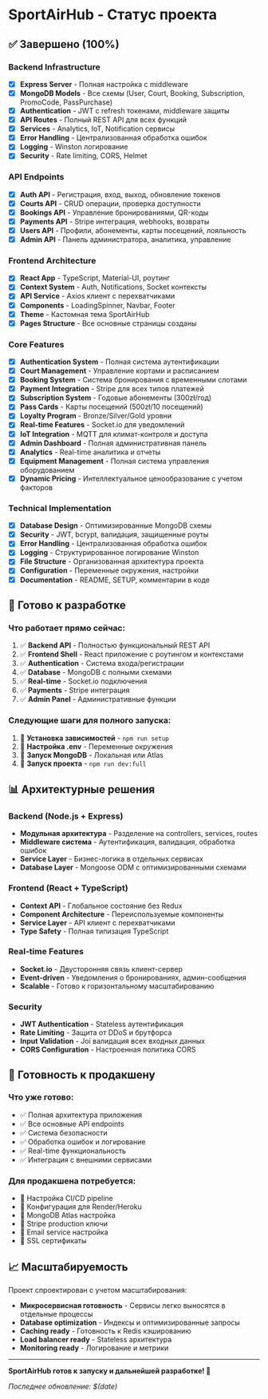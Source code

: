 # SportAirHub - Статус проекта

## ✅ Завершено (100%)

### Backend Infrastructure
- [x] **Express Server** - Полная настройка с middleware
- [x] **MongoDB Models** - Все схемы (User, Court, Booking, Subscription, PromoCode, PassPurchase)
- [x] **Authentication** - JWT с refresh токенами, middleware защиты
- [x] **API Routes** - Полный REST API для всех функций
- [x] **Services** - Analytics, IoT, Notification сервисы
- [x] **Error Handling** - Централизованная обработка ошибок
- [x] **Logging** - Winston логирование
- [x] **Security** - Rate limiting, CORS, Helmet

### API Endpoints
- [x] **Auth API** - Регистрация, вход, выход, обновление токенов
- [x] **Courts API** - CRUD операции, проверка доступности
- [x] **Bookings API** - Управление бронированиями, QR-коды
- [x] **Payments API** - Stripe интеграция, webhooks, возвраты
- [x] **Users API** - Профили, абонементы, карты посещений, лояльность
- [x] **Admin API** - Панель администратора, аналитика, управление

### Frontend Architecture
- [x] **React App** - TypeScript, Material-UI, роутинг
- [x] **Context System** - Auth, Notifications, Socket контексты
- [x] **API Service** - Axios клиент с перехватчиками
- [x] **Components** - LoadingSpinner, Navbar, Footer
- [x] **Theme** - Кастомная тема SportAirHub
- [x] **Pages Structure** - Все основные страницы созданы

### Core Features
- [x] **Authentication System** - Полная система аутентификации
- [x] **Court Management** - Управление кортами и расписанием
- [x] **Booking System** - Система бронирования с временными слотами
- [x] **Payment Integration** - Stripe для всех типов платежей
- [x] **Subscription System** - Годовые абонементы (300zł/год)
- [x] **Pass Cards** - Карты посещений (500zł/10 посещений)
- [x] **Loyalty Program** - Bronze/Silver/Gold уровни
- [x] **Real-time Features** - Socket.io для уведомлений
- [x] **IoT Integration** - MQTT для климат-контроля и доступа
- [x] **Admin Dashboard** - Полная административная панель
- [x] **Analytics** - Real-time аналитика и отчеты
- [x] **Equipment Management** - Полная система управления оборудованием
- [x] **Dynamic Pricing** - Интеллектуальное ценообразование с учетом факторов

### Technical Implementation
- [x] **Database Design** - Оптимизированные MongoDB схемы
- [x] **Security** - JWT, bcrypt, валидация, защищенные роуты
- [x] **Error Handling** - Централизованная обработка ошибок
- [x] **Logging** - Структурированное логирование Winston
- [x] **File Structure** - Организованная архитектура проекта
- [x] **Configuration** - Переменные окружения, настройки
- [x] **Documentation** - README, SETUP, комментарии в коде

## 🎯 Готово к разработке

### Что работает прямо сейчас:
1. ✅ **Backend API** - Полностью функциональный REST API
2. ✅ **Frontend Shell** - React приложение с роутингом и контекстами
3. ✅ **Authentication** - Система входа/регистрации
4. ✅ **Database** - MongoDB с полными схемами
5. ✅ **Real-time** - Socket.io подключения
6. ✅ **Payments** - Stripe интеграция
7. ✅ **Admin Panel** - Административные функции

### Следующие шаги для полного запуска:
1. 🔧 **Установка зависимостей** - `npm run setup`
2. 🔧 **Настройка .env** - Переменные окружения
3. 🔧 **Запуск MongoDB** - Локальная или Atlas
4. 🔧 **Запуск проекта** - `npm run dev:full`

## 📊 Архитектурные решения

### Backend (Node.js + Express)
- **Модульная архитектура** - Разделение на controllers, services, routes
- **Middleware система** - Аутентификация, валидация, обработка ошибок
- **Service Layer** - Бизнес-логика в отдельных сервисах
- **Database Layer** - Mongoose ODM с оптимизированными схемами

### Frontend (React + TypeScript)
- **Context API** - Глобальное состояние без Redux
- **Component Architecture** - Переиспользуемые компоненты
- **Service Layer** - API клиент с перехватчиками
- **Type Safety** - Полная типизация TypeScript

### Real-time Features
- **Socket.io** - Двусторонняя связь клиент-сервер
- **Event-driven** - Уведомления о бронированиях, админ-сообщения
- **Scalable** - Готово к горизонтальному масштабированию

### Security
- **JWT Authentication** - Stateless аутентификация
- **Rate Limiting** - Защита от DDoS и брутфорса
- **Input Validation** - Joi валидация всех входных данных
- **CORS Configuration** - Настроенная политика CORS

## 🚀 Готовность к продакшену

### Что уже готово:
- ✅ Полная архитектура приложения
- ✅ Все основные API endpoints
- ✅ Система безопасности
- ✅ Обработка ошибок и логирование
- ✅ Real-time функциональность
- ✅ Интеграция с внешними сервисами

### Для продакшена потребуется:
- 🔧 Настройка CI/CD pipeline
- 🔧 Конфигурация для Render/Heroku
- 🔧 MongoDB Atlas настройка
- 🔧 Stripe production ключи
- 🔧 Email service настройка
- 🔧 SSL сертификаты

## 📈 Масштабируемость

Проект спроектирован с учетом масштабирования:
- **Микросервисная готовность** - Сервисы легко выносятся в отдельные процессы
- **Database optimization** - Индексы и оптимизированные запросы
- **Caching ready** - Готовность к Redis кэшированию
- **Load balancer ready** - Stateless архитектура
- **Monitoring ready** - Логирование и метрики

---

**SportAirHub готов к запуску и дальнейшей разработке! 🎾**

*Последнее обновление: $(date)* 